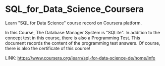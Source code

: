 # SQL_for_Data_Science_Coursera
Learn "SQL for Data Science" course record on Coursera platform.

In this Course, The Database Manager System is "SQLite".
In addition to the concept test in this course, there is also a Programming Test.
This document records the content of the programming test answers.
Of course, there is also the certificate of this course!

LINK: https://www.coursera.org/learn/sql-for-data-science-de/home/info
